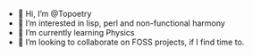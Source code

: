 - 👋 Hi, I’m @Topoetry
- 👀 I’m interested in lisp, perl and non-functional harmony
- 🌱 I’m currently learning Physics
- 💞️ I’m looking to collaborate on FOSS projects, if I find time to.
<!---
- 📫 How to reach me ...


Topoetry/Topoetry is a ✨ special ✨ repository because its `README.md` (this file) appears on your GitHub profile.
You can click the Preview link to take a look at your changes.
--->
